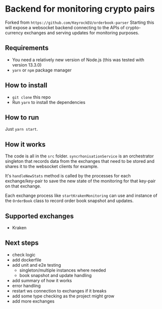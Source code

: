 # Backend for monitoring crypto pairs

Forked from `https://github.com/KeyrockEU/orderbook-parser`
Starting this will expose a websocket backend connecting to the APIs of crypto-currency exchanges and serving updates for monitoring purposes.

## Requirements

- You need a relatively new version of Node.js (this was tested with version 13.3.0)
- `yarn` or `npm` package manager

## How to install

- `git clone` this repo
- Run `yarn` to install the dependencies

## How to run

Just `yarn start`.

## How it works

The code is all in the `src` folder.
`syncrhonisationService` is an orchestrator singleton that records data from the exchanges that need to be stored and shares it to the websocket clients for example.

It's `handleNewStats` method is called by the processes for each exchange/key-pair to save the new state of the monitoring for that key-pair on that exchange.

Each exchange process like `startKrakenMonitoring` can use and instance of the `OrderBook` class to record order book snapshot and updates.

## Supported exchanges

- Kraken

## Next steps

- check logic
- add dockerfile
- add unit and e2e testing
  - singleton/multiple instances where needed
  - book snapshot and update handling
- add summary of how it works
- error handling
- restart ws connection to exchanges if it breaks
- add some type checking as the project might grow
- add more exchanges
